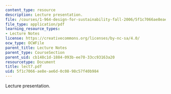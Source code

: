 ```yaml
---
content_type: resource
description: Lecture presentation.
file: /courses/1-964-design-for-sustainability-fall-2006/5f1c7066ae8eae6d0c0898c57f40b984_lect7.pdf
file_type: application/pdf
learning_resource_types:
- Lecture Notes
license: https://creativecommons.org/licenses/by-nc-sa/4.0/
ocw_type: OCWFile
parent_title: Lecture Notes
parent_type: CourseSection
parent_uid: cb148c1d-1884-093b-ee70-33cc93163a20
resourcetype: Document
title: lect7.pdf
uid: 5f1c7066-ae8e-ae6d-0c08-98c57f40b984
---
```

Lecture presentation.